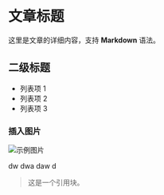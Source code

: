 # 文章标题

这里是文章的详细内容，支持 **Markdown** 语法。

## 二级标题

- 列表项 1
- 列表项 2
- 列表项 3

### 插入图片

![示例图片](/_MG_5137.jpg)

dw dwa daw d
> 这是一个引用块。